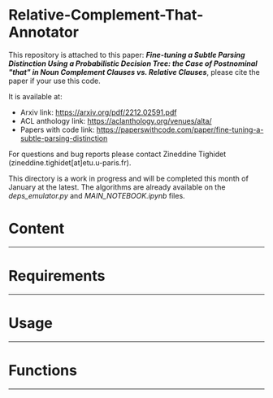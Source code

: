 # Relative-Complement-That-Annotator

This repository is attached to this paper: <b><i>Fine-tuning a Subtle Parsing Distinction Using a Probabilistic Decision Tree: the Case of Postnominal "that" in Noun Complement Clauses vs. Relative Clauses</i></b>, please cite the paper if your use this code.

It is available at:
<ul>
  <li>Arxiv link: <a href="https://arxiv.org/pdf/2212.02591.pdf">https://arxiv.org/pdf/2212.02591.pdf</a></li>
  <li>ACL anthology link: <a href="https://aclanthology.org/venues/alta/">https://aclanthology.org/venues/alta/</a></li>
  <li>Papers with code link: <a href="https://paperswithcode.com/paper/fine-tuning-a-subtle-parsing-distinction">https://paperswithcode.com/paper/fine-tuning-a-subtle-parsing-distinction</a></li>
</ul>

For questions and bug reports please contact Zineddine Tighidet (zineddine.tighidet[at]etu.u-paris.fr).

This directory is a work in progress and will be completed this month of January at the latest. The algorithms are already available on the *deps_emulator.py* and *MAIN_NOTEBOOK.ipynb* files.


# Content
<hr>

# Requirements
<hr>

# Usage
<hr>

# Functions
<hr>
